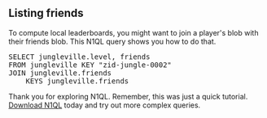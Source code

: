 ## Listing friends

To compute local leaderboards, you might want to join a player's blob with their friends blob. This N1QL query shows you how to do that.

<pre id="example">
SELECT jungleville.level, friends 
FROM jungleville KEY "zid-jungle-0002" 
JOIN jungleville.friends
	KEYS jungleville.friends
</pre>

Thank you for exploring N1QL. Remember, this was just a quick tutorial. <a href="http://www.couchbase.com/communities/n1ql#n1qldownload">Download N1QL</a> today and try out more complex queries.
